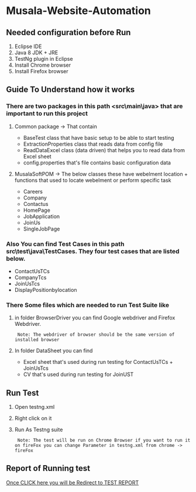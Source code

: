 # Musala-Website-Automation

## Needed configuration before Run
1. Eclipse IDE
2. Java 8 JDK + JRE
3. TestNg plugin in Eclipse
4. Install Chrome browser
5. Install Firefox browser

## Guide To Understand how it works
### There are two packages in this path <src\main\java> that are important to run this project
1. Common package -> That contain

    * BaseTest class that have basic setup to be able to start testing
    * ExtractionProperties class that reads data from config file
    * ReadDataExcel class (data driven) that helps you to read data from Excel sheet
    * config.properties that's file contains basic configuration data

2. MusalaSoftPOM -> The below classes these have webelment location + functions that used to locate webelment or perform specific task
 
    * Careers
    * Company
    * Contactus
    * HomePage
    * JobApplication
    * JoinUs
    * SingleJobPage

### Also You can find Test Cases in this path src\test\java\TestCases. They four test cases that are listed below.
* ContactUsTCs
* CompanyTcs  
* JoinUsTcs
* DisplayPositionbylocation

### There Some files which are needed to run Test Suite like
1. in folder BrowserDriver you can find Google webdriver and Firefox Webdriver.

        Note: The webdriver of browser should be the same version of installed browser
2. In folder DataSheet you can find 

    * Excel sheet that's used during run testing for ContactUsTCs + JoinUsTcs
    * CV that's used during run testing for JoinUST


## Run Test
1. Open testng.xml
2. Right click on it
3. Run As Testng suite

        Note: The test will be run on Chrome Browser if you want to run it on fireFox you can change Parameter in testng.xml from chrome -> fireFox

## Report of Running test
[Once CLICK here you will be Redirect to TEST REPORT](https://htmlpreview.github.io/?https://github.com/Mostafaelbehairy95/Musala-Website-Automation/blob/master/test-output/emailable-report.html)
